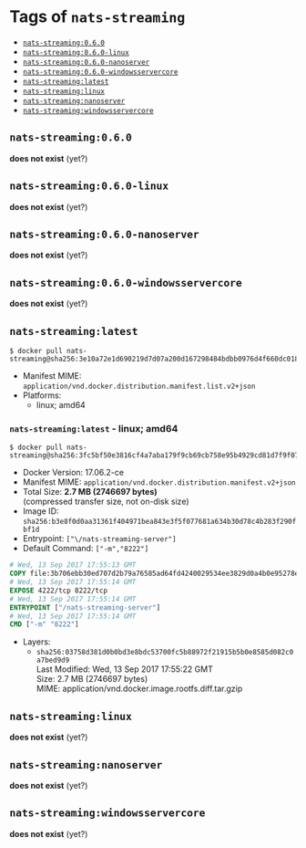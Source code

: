 <!-- THIS FILE IS GENERATED VIA './update-remote.sh' -->

# Tags of `nats-streaming`

-	[`nats-streaming:0.6.0`](#nats-streaming060)
-	[`nats-streaming:0.6.0-linux`](#nats-streaming060-linux)
-	[`nats-streaming:0.6.0-nanoserver`](#nats-streaming060-nanoserver)
-	[`nats-streaming:0.6.0-windowsservercore`](#nats-streaming060-windowsservercore)
-	[`nats-streaming:latest`](#nats-streaminglatest)
-	[`nats-streaming:linux`](#nats-streaminglinux)
-	[`nats-streaming:nanoserver`](#nats-streamingnanoserver)
-	[`nats-streaming:windowsservercore`](#nats-streamingwindowsservercore)

## `nats-streaming:0.6.0`

**does not exist** (yet?)

## `nats-streaming:0.6.0-linux`

**does not exist** (yet?)

## `nats-streaming:0.6.0-nanoserver`

**does not exist** (yet?)

## `nats-streaming:0.6.0-windowsservercore`

**does not exist** (yet?)

## `nats-streaming:latest`

```console
$ docker pull nats-streaming@sha256:3e10a72e1d690219d7d07a200d167298484bdbb0976d4f660dc0185dbc5876c9
```

-	Manifest MIME: `application/vnd.docker.distribution.manifest.list.v2+json`
-	Platforms:
	-	linux; amd64

### `nats-streaming:latest` - linux; amd64

```console
$ docker pull nats-streaming@sha256:3fc5bf50e3816cf4a7aba179f9cb69cb758e95b4929cd81d7f9f07caf039d9da
```

-	Docker Version: 17.06.2-ce
-	Manifest MIME: `application/vnd.docker.distribution.manifest.v2+json`
-	Total Size: **2.7 MB (2746697 bytes)**  
	(compressed transfer size, not on-disk size)
-	Image ID: `sha256:b3e8f0d0aa31361f404971bea843e3f5f077681a634b30d78c4b283f290fbf1d`
-	Entrypoint: `["\/nats-streaming-server"]`
-	Default Command: `["-m","8222"]`

```dockerfile
# Wed, 13 Sep 2017 17:55:13 GMT
COPY file:3b706ebb30ed707d2b79a76585ad64fd4240029534ee3829d0a4b0e95278e464 in /nats-streaming-server 
# Wed, 13 Sep 2017 17:55:14 GMT
EXPOSE 4222/tcp 8222/tcp
# Wed, 13 Sep 2017 17:55:14 GMT
ENTRYPOINT ["/nats-streaming-server"]
# Wed, 13 Sep 2017 17:55:14 GMT
CMD ["-m" "8222"]
```

-	Layers:
	-	`sha256:03758d381d0b0bd3e8bdc53700fc5b88972f21915b5b0e8585d082c0a7bed9d9`  
		Last Modified: Wed, 13 Sep 2017 17:55:22 GMT  
		Size: 2.7 MB (2746697 bytes)  
		MIME: application/vnd.docker.image.rootfs.diff.tar.gzip

## `nats-streaming:linux`

**does not exist** (yet?)

## `nats-streaming:nanoserver`

**does not exist** (yet?)

## `nats-streaming:windowsservercore`

**does not exist** (yet?)
